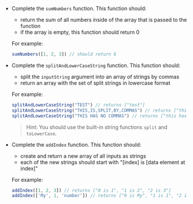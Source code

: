 - Complete the `sumNumbers` function. This function should:
    - return the sum of all numbers inside of the array that is passed to the function
    - if the array is empty, this function should return 0

    For example:
    
    ```javascript
    sumNumbers([1, 2, 3]) // should return 6
    ```

- Complete the `splitAndLowerCaseString` function. This function should:
    - split the `inputString` argument into an array of strings by commas
    - return an array with the set of split strings in lowercase format

    For example:
    
    ```javascript
    splitAndLowerCaseString("TEST") // returns ["test"]
    splitAndLowerCaseString("THIS,IS,SPLIT,BY,COMMAS") // returns ["this", "is", "split", "by", "commas"]
    splitAndLowerCaseString("THIS HAS NO COMMAS") // returns ["this has no commas"]
    ```

    > Hint: You should use the built-in string functions `split` and `toLowerCase`.

- Complete the `addIndex` function. This function should:
    - create and return a new array of all inputs as strings
    - each of the new strings should start with "[index] is [data element at index]"

    For example:
    
    ```javascript
    addIndex([1, 2, 3]) // returns ["0 is 1", "1 is 2", "2 is 3"]
    addIndex(['My', 1, 'number']) // returns ["0 is My", "1 is 1", "2 is number"]
    ```
